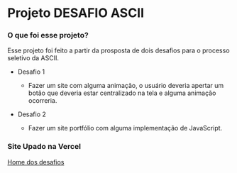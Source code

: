 # Projeto DESAFIO ASCII

### O que foi esse projeto?
Esse projeto foi feito a partir da prosposta de dois desafios para o processo seletivo da ASCII.
- Desafio 1
    - Fazer um site com alguma animação, o usuário deveria apertar um botão que deveria estar centralizado na tela e alguma animação ocorreria.

- Desafio 2
    - Fazer um site portfólio com alguma implementação de JavaScript.

### Site Upado na Vercel
[Home dos desafios](https://projectascii.vercel.app/)